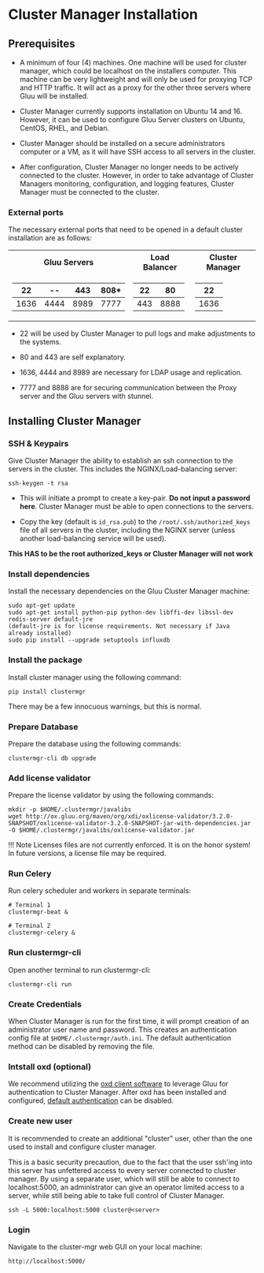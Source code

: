 # Cluster Manager Installation

## Prerequisites

- A minimum of four (4) machines. One machine will be used for cluster manager, which could be localhost on the installers computer. This machine can be very lightweight and will only be used for proxying TCP and HTTP traffic. It will act as a proxy for the other three servers where Gluu will be installed. 

- Cluster Manager currently supports installation on Ubuntu 14 and 16. However, it can be used to configure Gluu Server clusters on Ubuntu, CentOS, RHEL, and Debian.

- Cluster Manager should be installed on a secure administrators computer or a VM, as it will have SSH access to all servers in the cluster.

- After configuration, Cluster Manager no longer needs to be actively connected to the cluster. However, in order to take advantage of Cluster Managers monitoring, configuration, and logging features, Cluster Manager must be connected to the cluster. 

### External ports

The necessary external ports that need to be opened in a default cluster installation are as follows:

<table>
  <tr><th> Gluu Servers </th><th> Load Balancer </th> <th> Cluster Manager </th></tr>
<tr><td>

|22| --| 443| 808* |
|--| -- | -- | -- |
|1636| 4444 | 8989 | 7777|

</td><td>

|22| 80 |
|--|--|
|443 | 8888 |

</td>

</td><td>

|22|
|--|
|1636|

</td></tr> 

</table>

- 22 will be used by Cluster Manager to pull logs and make adjustments to the systems. 

- 80 and 443 are self explanatory. 

- 1636, 4444 and 8989 are necessary for LDAP usage and replication. 

- 7777 and 8888 are for securing communication between the Proxy server and the Gluu servers with stunnel.

## Installing Cluster Manager

### SSH & Keypairs

Give Cluster Manager the ability to establish an ssh connection to the servers in the cluster. This includes the NGINX/Load-balancing server:

`ssh-keygen -t rsa`

- This will initiate a prompt to create a key-pair. **Do not input a password here**. Cluster Manager must be able to open connections to the servers.

- Copy the key (default is `id_rsa.pub`) to the `/root/.ssh/authorized_keys` file of all servers in the cluster, including the NGINX server (unless another load-balancing service will be used).

**This HAS to be the root authorized_keys or Cluster Manager will not work**

### Install dependencies  

Install the necessary dependencies on the Gluu Cluster Manager machine:

```
sudo apt-get update
sudo apt-get install python-pip python-dev libffi-dev libssl-dev redis-server default-jre
(default-jre is for license requirements. Not necessary if Java already installed)
sudo pip install --upgrade setuptools influxdb
```

### Install the package

Install cluster manager using the following command:

```
pip install clustermgr
```

There may be a few innocuous warnings, but this is normal.

### Prepare Database

Prepare the database using the following commands:

```
clustermgr-cli db upgrade
```

### Add license validator 

Prepare the license validator by using the following commands:

```
mkdir -p $HOME/.clustermgr/javalibs
wget http://ox.gluu.org/maven/org/xdi/oxlicense-validator/3.2.0-SNAPSHOT/oxlicense-validator-3.2.0-SNAPSHOT-jar-with-dependencies.jar -O $HOME/.clustermgr/javalibs/oxlicense-validator.jar
```

!!! Note
    Licenses files are not currently enforced. It is on the honor system! In future versions, a license file may be required.  

### Run Celery

Run celery scheduler and workers in separate terminals:

```
# Terminal 1
clustermgr-beat &

# Terminal 2
clustermgr-celery &
```

### Run clustermgr-cli

Open another terminal to run clustermgr-cli:

```
clustermgr-cli run
```

### Create Credentials

When Cluster Manager is run for the first time, it will prompt creation of an administrator user name and password. This creates an authentication config file at `$HOME/.clustermgr/auth.ini`. The default authentication method can be disabled by removing the file.

### Intstall oxd (optional)

We recommend utilizing the [oxd client software](https://github.com/GluuFederation/cluster-mgr/wiki/User-Authentication#using-oxd-and-gluu-server) to leverage Gluu for authentication to Cluster Manager.  After oxd has been installed and configured, [default authentication](https://github.com/GluuFederation/cluster-mgr/wiki/User-Authentication#using-default-admin-user) can be disabled. 

### Create new user
It is recommended to create an additional "cluster" user, other than the one used to install and configure cluster manager. 

This is a basic security precaution, due to the fact that the user ssh'ing into this server has unfettered access to every server connected to cluster manager. By using a separate user, which will still be able to connect to localhost:5000, an administrator can give an operator limited access to a server, while still being able to take full control of Cluster Manager. 

```
ssh -L 5000:localhost:5000 cluster@<server>
```

### Login

Navigate to the cluster-mgr web GUI on your local machine:

```
http://localhost:5000/
```
